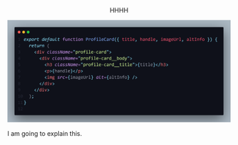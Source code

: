 <p style="text-align:center">HHHH</p>

<img src="./pdas-app/src/assets/code.png">

I am going to explain this.
